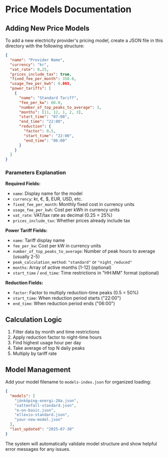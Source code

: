 # Price Models Documentation

## Adding New Price Models

To add a new electricity provider's pricing model, create a JSON file in this directory with the following structure:

```json
{
  "name": "Provider Name",
  "currency": "kr",
  "vat_rate": 0.25,
  "prices_include_tax": true,
  "fixed_fee_per_month": 350.0,
  "usage_fee_per_kwh": 0.065,
  "power_tariffs": [
    {
      "name": "Standard Tariff",
      "fee_per_kw": 60.0,
      "number_of_top_peaks_to_average": 3,
      "months": [11, 12, 1, 2, 3],
      "start_time": "07:00",
      "end_time": "22:00",
      "reduction": {
        "factor": 0.5,
        "start_time": "22:00",
        "end_time": "06:00"
      }
    }
  ]
}
```

### Parameters Explanation

**Required Fields:**

- `name`: Display name for the model
- `currency`: kr, €, $, EUR, USD, etc.
- `fixed_fee_per_month`: Monthly fixed cost in currency units
- `usage_fee_per_kwh`: Cost per kWh in currency units
- `vat_rate`: VAT/tax rate as decimal (0.25 = 25%)
- `prices_include_tax`: Whether prices already include tax

**Power Tariff Fields:**

- `name`: Tariff display name
- `fee_per_kw`: Cost per kW in currency units
- `number_of_top_peaks_to_average`: Number of peak hours to average (usually 2-5)
- `peak_calculation_method`: `"standard"` or `"night_reduced"`
- `months`: Array of active months [1-12] (optional)
- `start_time` / `end_time`: Time restrictions in "HH:MM" format (optional)

**Reduction Fields:**

- `factor`: Factor to multiply reduction-time peaks (0.5 = 50%)
- `start_time`: When reduction period starts ("22:00")
- `end_time`: When reduction period ends ("06:00")

## Calculation Logic

1. Filter data by month and time restrictions
2. Apply reduction factor to night-time hours
3. Find highest usage hour per day
4. Take average of top N daily peaks
5. Multiply by tariff rate

## Model Management

Add your model filename to `models-index.json` for organized loading:

```json
{
  "models": [
    "jönköping-energi-20a.json",
    "vattenfall-standard.json",
    "e-on-basic.json",
    "ellevio-standard.json",
    "your-new-model.json"
  ],
  "last_updated": "2025-07-30"
}
```

The system will automatically validate model structure and show helpful error messages for any issues.
